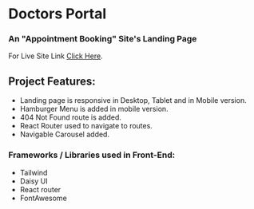 # Doctors Portal

### An "Appointment Booking" Site's Landing Page

For Live Site Link [Click Here](https://tools-manufacturer-a873a.web.app/).

## Project Features:

- Landing page is responsive in Desktop, Tablet and in Mobile version.
- Hamburger Menu is added in mobile version.
- 404 Not Found route is added.
- React Router used to navigate to routes.
- Navigable Carousel added.

### Frameworks / Libraries used in Front-End:

- Tailwind
- Daisy UI
- React router
- FontAwesome
